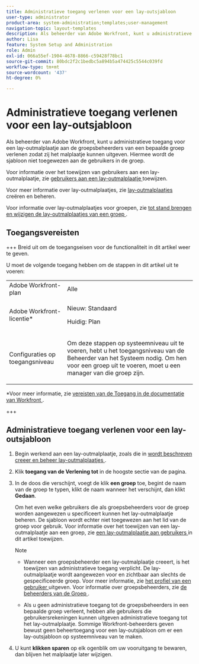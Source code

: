 ```yaml
---
title: Administratieve toegang verlenen voor een lay-outsjabloon
user-type: administrator
product-area: system-administration;templates;user-management
navigation-topic: layout-templates
description: Als beheerder van Adobe Workfront, kunt u administratieve toegang voor een lay-outmalplaatje aan de groepsbeheerders van een bepaalde groep verlenen zodat zij het malplaatje kunnen uitgeven. Hiermee wordt de sjabloon niet toegewezen aan de gebruikers in de groep.
author: Lisa
feature: System Setup and Administration
role: Admin
exl-id: 066a55ef-1904-4678-8866-c59428f78bc1
source-git-commit: 80bdc2f2c1bedbc5a894b5a474425c5544c039fd
workflow-type: tm+mt
source-wordcount: '437'
ht-degree: 0%

---
```


# Administratieve toegang verlenen voor een lay-outsjabloon

Als beheerder van Adobe Workfront, kunt u administratieve toegang voor een lay-outmalplaatje aan de groepsbeheerders van een bepaalde groep verlenen zodat zij het malplaatje kunnen uitgeven. Hiermee wordt de sjabloon niet toegewezen aan de gebruikers in de groep.

Voor informatie over het toewijzen van gebruikers aan een lay-outmalplaatje, zie [ gebruikers aan een lay-outmalplaatje ](../../../administration-and-setup/customize-workfront/use-layout-templates/assign-users-to-layout-template.md) toewijzen.

Voor meer informatie over lay-outmalplaatjes, zie [ lay-outmalplaatjes ](../../../administration-and-setup/customize-workfront/use-layout-templates/create-and-manage-layout-templates.md) creëren en beheren.

Voor informatie over lay-outmalplaatjes voor groepen, zie [ tot stand brengen en wijzigen de lay-outmalplaatjes van een groep ](../../../administration-and-setup/manage-groups/work-with-group-objects/create-and-modify-a-groups-layout-templates.md).

## Toegangsvereisten

+++ Breid uit om de toegangseisen voor de functionaliteit in dit artikel weer te geven.

U moet de volgende toegang hebben om de stappen in dit artikel uit te voeren:

<table style="table-layout:auto"> 
 <col> 
 <col> 
 <tbody> 
  <tr> 
   <td role="rowheader">Adobe Workfront-plan</td> 
   <td>Alle</td> 
  </tr> 
  <tr> 
   <td role="rowheader">Adobe Workfront-licentie*</td> 
   <td><p>Nieuw: Standaard</p>
  <p> Huidig: Plan</p>
   </td> 
  </tr> 
  <tr> 
   <td role="rowheader">Configuraties op toegangsniveau</td> 
   <td> <p>Om deze stappen op systeemniveau uit te voeren, hebt u het toegangsniveau van de Beheerder van het Systeem nodig.
Om hen voor een groep uit te voeren, moet u een manager van die groep zijn.</p> </td> 
  </tr> 
 </tbody> 
</table>

*Voor meer informatie, zie [ vereisten van de Toegang in de documentatie van Workfront ](/help/quicksilver/administration-and-setup/add-users/access-levels-and-object-permissions/access-level-requirements-in-documentation.md).

+++

## Administratieve toegang verlenen voor een lay-outsjabloon

1. Begin werkend aan een lay-outmalplaatje, zoals die in [ wordt beschreven creeer en beheer lay-outmalplaatjes ](../../../administration-and-setup/customize-workfront/use-layout-templates/create-and-manage-layout-templates.md).
1. Klik **toegang van de Verlening tot** in de hoogste sectie van de pagina.
1. In de doos die verschijnt, voegt de klik **een groep** toe, begint de naam van de groep te typen, klikt de naam wanneer het verschijnt, dan klikt **Gedaan**.

   Om het even welke gebruikers die als groepsbeheerders voor de groep worden aangewezen u specificeert kunnen het lay-outmalplaatje beheren. De sjabloon wordt echter niet toegewezen aan het lid van de groep voor gebruik. Voor informatie over het toewijzen van een lay-outmalplaatje aan een groep, zie [ een lay-outmalplaatje aan gebruikers ](../../../administration-and-setup/customize-workfront/use-layout-templates/assign-users-to-layout-template.md#assign) in dit artikel toewijzen.

   >[!NOTE]
   >
   >* Wanneer een groepsbeheerder een lay-outmalplaatje creeert, is het toewijzen van administratieve toegang verplicht. De lay-outmalplaatje wordt aangewezen voor en zichtbaar aan slechts de gespecificeerde groep. Voor meer informatie, zie [ het profiel van een gebruiker ](../../../administration-and-setup/add-users/create-and-manage-users/edit-a-users-profile.md) uitgeven. Voor informatie over groepsbeheerders, zie [ de beheerders van de Groep ](../../../administration-and-setup/manage-groups/group-roles/group-administrators.md).
   >   
   >* Als u geen administratieve toegang tot de groepsbeheerders in een bepaalde groep verleent, hebben alle gebruikers die gebruikersrekeningen kunnen uitgeven administratieve toegang tot het lay-outmalplaatje. Sommige Workfront-beheerders geven bewust geen beheertoegang voor een lay-outsjabloon om er een lay-outsjabloon op systeemniveau van te maken.

1. U kunt **klikken sparen** op elk ogenblik om uw vooruitgang te bewaren, dan blijven het malplaatje later wijzigen.
